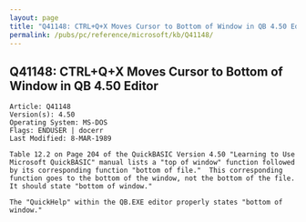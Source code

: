 ```yaml
---
layout: page
title: "Q41148: CTRL+Q+X Moves Cursor to Bottom of Window in QB 4.50 Editor"
permalink: /pubs/pc/reference/microsoft/kb/Q41148/
---
```


## Q41148: CTRL+Q+X Moves Cursor to Bottom of Window in QB 4.50 Editor

	Article: Q41148
	Version(s): 4.50
	Operating System: MS-DOS
	Flags: ENDUSER | docerr
	Last Modified: 8-MAR-1989
	
	Table 12.2 on Page 204 of the QuickBASIC Version 4.50 "Learning to Use
	Microsoft QuickBASIC" manual lists a "top of window" function followed
	by its corresponding function "bottom of file."  This corresponding
	function goes to the bottom of the window, not the bottom of the file.
	It should state "bottom of window."
	
	The "QuickHelp" within the QB.EXE editor properly states "bottom of
	window."
